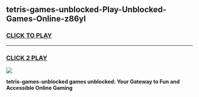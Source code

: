
## tetris-games-unblocked-Play-Unblocked-Games-Online-z86yl
<h3>
<a href="https://premium76.site?title=tetris-games-unblocked&ref=24A">CLICK TO PLAY</a></h3>
<hr>

<h3>
<a href="https://premium76.site?title=tetris-games-unblocked&ref=24A">CLICK 2 PLAY</a>
  
</h3>

<a href="https://premium76.site?title=tetris-games-unblocked&ref=24A"><img src="https://clearcache.store/games.png"></a>


**tetris-games-unblocked games unblocked: Your Gateway to Fun and Accessible Online Gaming**
